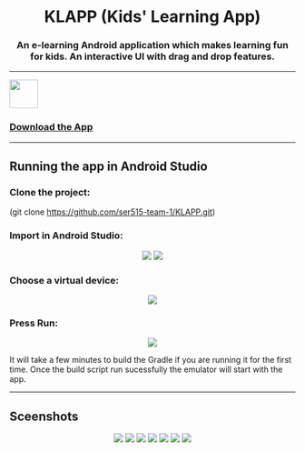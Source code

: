<h1 align="center">KLAPP (Kids' Learning App)</h1> 
 <h3 align="center">An e-learning Android application which makes learning fun for kids.
An interactive UI with drag and drop features.</h3>

---
<p align="left">
  <img width="50" height="50" src="https://user-images.githubusercontent.com/11274840/68197998-78d69d00-ff78-11e9-9c14-03f1992acc86.png">
</p>
 


 ### [Download the App][1]


  [1]: https://drive.google.com/open?id=1VlSRPszAJoWfHnVqipPeR0VPn2YW0U6-
  
---  


## Running the app in Android Studio

### Clone the project:
(git clone https://github.com/ser515-team-1/KLAPP.git)

### Import in Android Studio:
<p align="center">
   <img src="https://user-images.githubusercontent.com/54782472/68267886-390fc400-0011-11ea-8f60-eff051a6c165.png">
   <img src="https://user-images.githubusercontent.com/54782472/68267944-75432480-0011-11ea-8034-b89027e2f031.png">
</p>

### Choose a virtual device:
<p align="center">
   <img src="https://user-images.githubusercontent.com/54782472/68268221-96f0db80-0012-11ea-85c1-14ba8c0aa159.png">
</p>

### Press Run:
<p align="center">
   <img src="https://user-images.githubusercontent.com/54782472/68268218-95bfae80-0012-11ea-82aa-68f11b0a40c5.png">
</p>
It will take a few minutes to build the Gradle if you are running it for the first time. Once the build script run sucessfully the emulator will start with the app.
  
---

## Sceenshots     
<p align="center">
   <img src="https://user-images.githubusercontent.com/11274840/68197155-fef1e400-ff76-11e9-9498-8823d6eeaea7.png">
   <img src="https://user-images.githubusercontent.com/11274840/68197136-f1d4f500-ff76-11e9-82c7-9ff439268a93.png">
   <img src="https://user-images.githubusercontent.com/11274840/68197162-01543e00-ff77-11e9-8bd7-cdd373cb51b8.png">
   <img src="https://user-images.githubusercontent.com/11274840/68197168-031e0180-ff77-11e9-9d87-6a5a8dd8afa3.png">
   <img src="https://user-images.githubusercontent.com/11274840/68197173-04e7c500-ff77-11e9-8c96-4629b1501439.png">
   <img src="https://user-images.githubusercontent.com/11274840/68197180-074a1f00-ff77-11e9-9325-bf1399a89fa3.png">
   <img src="https://user-images.githubusercontent.com/11274840/68197180-074a1f00-ff77-11e9-9325-bf1399a89fa3.png">
</p>




